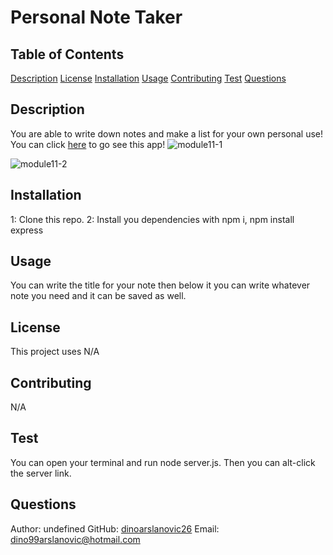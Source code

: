 # Personal Note Taker

  ## Table of Contents 
  [Description](#description)
  [License](#license)
  [Installation](#installation)
  [Usage](#usage)
  [Contributing](#contributing)
  [Test](#test)
  [Questions](#questions)

  ## Description 
  You are able to write down notes and make a list for your own personal use! You can click [here](https://note-taking-app-v1.herokuapp.com/) to go see this app!
![module11-1](https://user-images.githubusercontent.com/117688172/220326595-a478f389-20f7-45ed-bd7a-e16cd723568f.jpg)

![module11-2](https://user-images.githubusercontent.com/117688172/220326620-3083eb55-4080-4e61-ac48-8ab85b1dd021.jpg)


  ## Installation
  1: Clone this repo. 2: Install you dependencies with npm i, npm install express

  ## Usage
  You can write the title for your note then below it you can write whatever note you need and it can be saved as well.
  
  ## License
  This project uses N/A
  
  

  ## Contributing
  N/A

  ## Test
  You can open your terminal and run node server.js. Then you can alt-click the server link.
  ## Questions

 
  Author: undefined GitHub: [dinoarslanovic26](https://github.com/dinoarslanovic26) Email: dino99arslanovic@hotmail.com
